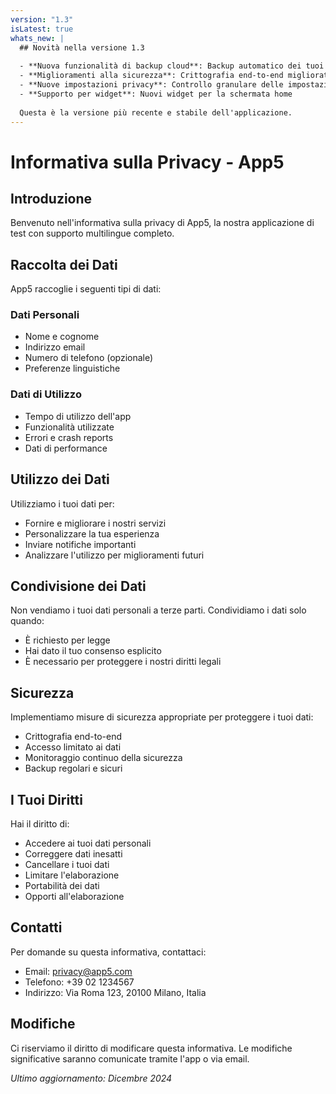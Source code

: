 ```yaml
---
version: "1.3"
isLatest: true
whats_new: |
  ## Novità nella versione 1.3
  
  - **Nuova funzionalità di backup cloud**: Backup automatico dei tuoi dati nel cloud
  - **Miglioramenti alla sicurezza**: Crittografia end-to-end migliorata
  - **Nuove impostazioni privacy**: Controllo granulare delle impostazioni di privacy
  - **Supporto per widget**: Nuovi widget per la schermata home
  
  Questa è la versione più recente e stabile dell'applicazione.
---
```


# Informativa sulla Privacy - App5

## Introduzione

Benvenuto nell'informativa sulla privacy di App5, la nostra applicazione di test con supporto multilingue completo.

## Raccolta dei Dati

App5 raccoglie i seguenti tipi di dati:

### Dati Personali
- Nome e cognome
- Indirizzo email
- Numero di telefono (opzionale)
- Preferenze linguistiche

### Dati di Utilizzo
- Tempo di utilizzo dell'app
- Funzionalità utilizzate
- Errori e crash reports
- Dati di performance

## Utilizzo dei Dati

Utilizziamo i tuoi dati per:
- Fornire e migliorare i nostri servizi
- Personalizzare la tua esperienza
- Inviare notifiche importanti
- Analizzare l'utilizzo per miglioramenti futuri

## Condivisione dei Dati

Non vendiamo i tuoi dati personali a terze parti. Condividiamo i dati solo quando:
- È richiesto per legge
- Hai dato il tuo consenso esplicito
- È necessario per proteggere i nostri diritti legali

## Sicurezza

Implementiamo misure di sicurezza appropriate per proteggere i tuoi dati:
- Crittografia end-to-end
- Accesso limitato ai dati
- Monitoraggio continuo della sicurezza
- Backup regolari e sicuri

## I Tuoi Diritti

Hai il diritto di:
- Accedere ai tuoi dati personali
- Correggere dati inesatti
- Cancellare i tuoi dati
- Limitare l'elaborazione
- Portabilità dei dati
- Opporti all'elaborazione

## Contatti

Per domande su questa informativa, contattaci:
- Email: privacy@app5.com
- Telefono: +39 02 1234567
- Indirizzo: Via Roma 123, 20100 Milano, Italia

## Modifiche

Ci riserviamo il diritto di modificare questa informativa. Le modifiche significative saranno comunicate tramite l'app o via email.

*Ultimo aggiornamento: Dicembre 2024*
